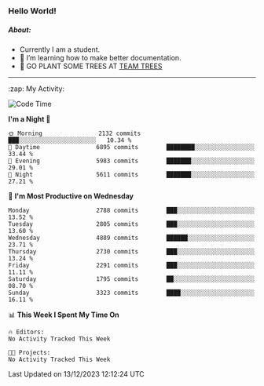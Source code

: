### Hello World!

##### About:
- Currently I am a student.
- 🌱 I’m learning how to make better documentation.
- 🌱 GO PLANT SOME TREES AT [TEAM TREES](https://teamtrees.org/)

---
  <summary>:zap: My Activity:</summary>
  
<!--START_SECTION:waka-->
![Code Time](http://img.shields.io/badge/Code%20Time-1%2C267%20hrs%2047%20mins-blue)

**I'm a Night 🦉** 

```text
🌞 Morning                2132 commits        ███░░░░░░░░░░░░░░░░░░░░░░   10.34 % 
🌆 Daytime                6895 commits        ████████░░░░░░░░░░░░░░░░░   33.44 % 
🌃 Evening                5983 commits        ███████░░░░░░░░░░░░░░░░░░   29.01 % 
🌙 Night                  5611 commits        ███████░░░░░░░░░░░░░░░░░░   27.21 % 
```
📅 **I'm Most Productive on Wednesday** 

```text
Monday                   2788 commits        ███░░░░░░░░░░░░░░░░░░░░░░   13.52 % 
Tuesday                  2805 commits        ███░░░░░░░░░░░░░░░░░░░░░░   13.60 % 
Wednesday                4889 commits        ██████░░░░░░░░░░░░░░░░░░░   23.71 % 
Thursday                 2730 commits        ███░░░░░░░░░░░░░░░░░░░░░░   13.24 % 
Friday                   2291 commits        ███░░░░░░░░░░░░░░░░░░░░░░   11.11 % 
Saturday                 1795 commits        ██░░░░░░░░░░░░░░░░░░░░░░░   08.70 % 
Sunday                   3323 commits        ████░░░░░░░░░░░░░░░░░░░░░   16.11 % 
```


📊 **This Week I Spent My Time On** 

```text
🔥 Editors: 
No Activity Tracked This Week

🐱‍💻 Projects: 
No Activity Tracked This Week
```


 Last Updated on 13/12/2023 12:12:24 UTC
<!--END_SECTION:waka-->

